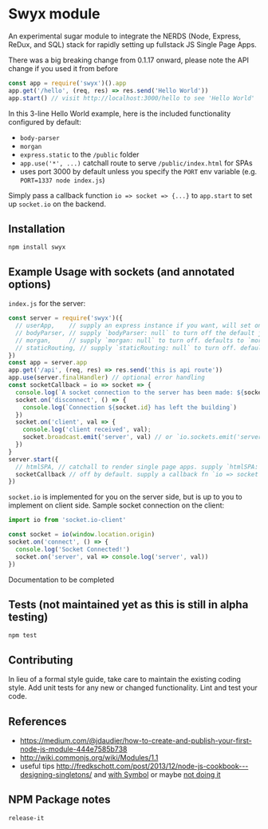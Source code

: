 Swyx module
=========

An experimental sugar module to integrate the NERDS (Node, Express, ReDux, and SQL) stack for rapidly setting up fullstack JS Single Page Apps.

There was a big breaking change from 0.1.17 onward, please note the API change if you used it from before

```javascript
const app = require('swyx')().app
app.get('/hello', (req, res) => res.send('Hello World'))
app.start() // visit http://localhost:3000/hello to see 'Hello World'
```

In this 3-line Hello World example, here is the included functionality configured by default:
- `body-parser`
- `morgan`
- `express.static` to the `/public` folder
- `app.use('*', ...)` catchall route to serve `/public/index.html` for SPAs
- uses port 3000 by default unless you specify the `PORT` env variable (e.g. `PORT=1337 node index.js`)

Simply pass a callback function `io => socket => {...}` to `app.start` to set up `socket.io` on the backend.

## Installation

  `npm install swyx`

## Example Usage with sockets (and annotated options)

`index.js` for the server:

```javascript
const server = require('swyx')({
  // userApp,    // supply an express instance if you want, will set one up for you if you don't have one
  // bodyParser, // supply `bodyParser: null` to turn off the default json and urlencoded config
  // morgan,     // supply `morgan: null` to turn off. defaults to `morgan('dev')`, supply string to change logging type or supply `morgan` object to avoid default morgan logging
  // staticRouting, // supply `staticRouting: null` to turn off. defaults to `/public`.
})
const app = server.app
app.get('/api', (req, res) => res.send('this is api route'))
app.use(server.finalHandler) // optional error handling
const socketCallback = io => socket => {
  console.log(`A socket connection to the server has been made: ${socket.id}`)
  socket.on('disconnect', () => {
    console.log(`Connection ${socket.id} has left the building`)
  })
  socket.on('client', val => {
    console.log('client received', val);
    socket.broadcast.emit('server', val) // or `io.sockets.emit('server', val)` to send to all including sender
  })
}
server.start({
  // htmlSPA, // catchall to render single page apps. supply `htmlSPA: null` to turn off. defaults to `/public/index.html`.
  socketCallback // off by default. supply a callback fn `io => socket => {socket.on('event', ()=>console.log('event'))}` to turn on
})
```

`socket.io` is implemented for you on the server side, but is up to you to implement on client side. Sample socket connection on the client:

```javascript
import io from 'socket.io-client'

const socket = io(window.location.origin)
socket.on('connect', () => {
  console.log('Socket Connected!')
  socket.on('server', val => console.log('server', val))
})
```

  Documentation to be completed


## Tests (not maintained yet as this is still in alpha testing)

  `npm test`

## Contributing

In lieu of a formal style guide, take care to maintain the existing coding style. Add unit tests for any new or changed functionality. Lint and test your code.

## References

- <https://medium.com/@jdaudier/how-to-create-and-publish-your-first-node-js-module-444e7585b738>
- <http://wiki.commonjs.org/wiki/Modules/1.1>
- useful tips <http://fredkschott.com/post/2013/12/node-js-cookbook---designing-singletons/> and [with Symbol](https://derickbailey.com/2016/03/09/creating-a-true-singleton-in-node-js-with-es6-symbols/) or maybe [not doing it ](https://medium.com/@iaincollins/how-not-to-create-a-singleton-in-node-js-bd7fde5361f5)

## NPM Package notes

`release-it`